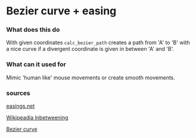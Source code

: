 # Bezier curve + easing

### What does this do
With given coordinates ```calc_bezier_path``` creates a path from 'A' to 'B' with a nice curve if a divergent coordinate is given in between 'A' and 'B'.

### What can it used for
Mimic 'human like' mouse movements or create smooth movements.

### sources
[easings.net](https://easings.net/)

[Wikipeadia Inbetweening](https://en.wikipedia.org/wiki/Inbetweening)

[Bezier curve](https://en.wikipedia.org/wiki/B%C3%A9zier_curve)